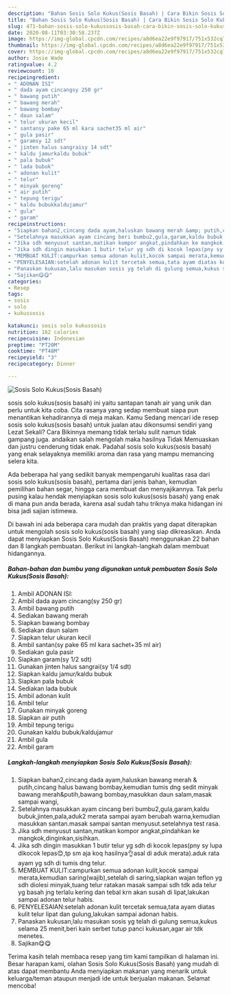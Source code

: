 ```yaml
---
description: "Bahan Sosis Solo Kukus(Sosis Basah) | Cara Bikin Sosis Solo Kukus(Sosis Basah) Yang Bikin Ngiler"
title: "Bahan Sosis Solo Kukus(Sosis Basah) | Cara Bikin Sosis Solo Kukus(Sosis Basah) Yang Bikin Ngiler"
slug: 471-bahan-sosis-solo-kukussosis-basah-cara-bikin-sosis-solo-kukussosis-basah-yang-bikin-ngiler
date: 2020-08-11T03:30:58.237Z
image: https://img-global.cpcdn.com/recipes/a8d6ea22e9f97917/751x532cq70/sosis-solo-kukussosis-basah-foto-resep-utama.jpg
thumbnail: https://img-global.cpcdn.com/recipes/a8d6ea22e9f97917/751x532cq70/sosis-solo-kukussosis-basah-foto-resep-utama.jpg
cover: https://img-global.cpcdn.com/recipes/a8d6ea22e9f97917/751x532cq70/sosis-solo-kukussosis-basah-foto-resep-utama.jpg
author: Josie Wade
ratingvalue: 4.2
reviewcount: 10
recipeingredient:
- " ADONAN ISI"
- " dada ayam cincangsy 250 gr"
- " bawang putih"
- " bawang merah"
- " bawang bombay"
- " daun salam"
- " telur ukuran kecil"
- " santansy pake 65 ml kara sachet35 ml air"
- " gula pasir"
- " garamsy 12 sdt"
- " jinten halus sangraisy 14 sdt"
- " kaldu jamurkaldu bubuk"
- " pala bubuk"
- " lada bubuk"
- " adonan kulit"
- " telur"
- " minyak goreng"
- " air putih"
- " tepung terigu"
- " kaldu bubukkaldujamur"
- " gula"
- " garam"
recipeinstructions:
- "Siapkan bahan2,cincang dada ayam,haluskan bawang merah &amp; putih,cincang halus bawang bombay,kemudian tumis dng sedit minyak bawang merah&amp;putih,bawang bombay,masukkan daun salam,masak sampai wangi,"
- "Setelahnya masukkan ayam cincang beri bumbu2,gula,garam,kaldu bubuk,jinten,pala,aduk2 merata sampai ayam berubah warna,kemudian masukkan santan.masak sampai santan menyusut.setelahnya test rasa."
- "Jika sdh menyusut santan,matikan kompor angkat,pindahkan ke mangkok,dinginkan,sisihkan."
- "Jika sdh dingin masukkan 1 butir telur yg sdh di kocok lepas(pny sy lupa dikocok lepas😊,tp sm aja koq hasilnya👌asal di aduk merata).aduk rata ayam yg sdh di tumis dng telur."
- "MEMBUAT KULIT:campurkan semua adonan kulit,kocok sampai merata,kemudian saring(wajib),setelah di saring,siapkan wajan teflon yg sdh diolesi minyak,tuang telur ratakan masak sampai sdh tdk ada telur yg basah jng terlalu kering dan tebal krn akan susah di lipat,lakukan sampai adonan telur habis."
- "PENYELESAIAN:setelah adonan kulit tercetak semua,tata ayam diatas kulit telur lipat dan gulung,lakukan sampai adonan habis."
- "Panaskan kukusan,lalu masukan sosis yg telah di gulung semua,kukus selama 25 menit,beri kain serbet tutup panci kukusan,agar air tdk menetes."
- "Sajikan😋😋"
categories:
- Resep
tags:
- sosis
- solo
- kukussosis

katakunci: sosis solo kukussosis 
nutrition: 162 calories
recipecuisine: Indonesian
preptime: "PT20M"
cooktime: "PT48M"
recipeyield: "3"
recipecategory: Dinner

---
```



![Sosis Solo Kukus(Sosis Basah)](https://img-global.cpcdn.com/recipes/a8d6ea22e9f97917/751x532cq70/sosis-solo-kukussosis-basah-foto-resep-utama.jpg)


sosis solo kukus(sosis basah) ini yaitu santapan tanah air yang unik dan perlu untuk kita coba. Cita rasanya yang sedap membuat siapa pun menantikan kehadirannya di meja makan.
Kamu Sedang mencari ide resep sosis solo kukus(sosis basah) untuk jualan atau dikonsumsi sendiri yang Lezat Sekali? Cara Bikinnya memang tidak terlalu sulit namun tidak gampang juga. andaikan salah mengolah maka hasilnya Tidak Memuaskan dan justru cenderung tidak enak. Padahal sosis solo kukus(sosis basah) yang enak selayaknya memiliki aroma dan rasa yang mampu memancing selera kita.

Ada beberapa hal yang sedikit banyak mempengaruhi kualitas rasa dari sosis solo kukus(sosis basah), pertama dari jenis bahan, kemudian pemilihan bahan segar, hingga cara membuat dan menyajikannya. Tak perlu pusing kalau hendak menyiapkan sosis solo kukus(sosis basah) yang enak di mana pun anda berada, karena asal sudah tahu triknya maka hidangan ini bisa jadi sajian istimewa.




Di bawah ini ada beberapa cara mudah dan praktis yang dapat diterapkan untuk mengolah sosis solo kukus(sosis basah) yang siap dikreasikan. Anda dapat menyiapkan Sosis Solo Kukus(Sosis Basah) menggunakan 22 bahan dan 8 langkah pembuatan. Berikut ini langkah-langkah dalam membuat hidangannya.

<!--inarticleads1-->

##### Bahan-bahan dan bumbu yang digunakan untuk pembuatan Sosis Solo Kukus(Sosis Basah):

1. Ambil  ADONAN ISI:
1. Ambil  dada ayam cincang(sy 250 gr)
1. Ambil  bawang putih
1. Sediakan  bawang merah
1. Siapkan  bawang bombay
1. Sediakan  daun salam
1. Siapkan  telur ukuran kecil
1. Ambil  santan(sy pake 65 ml kara sachet+35 ml air)
1. Sediakan  gula pasir
1. Siapkan  garam(sy 1/2 sdt)
1. Gunakan  jinten halus sangrai(sy 1/4 sdt)
1. Siapkan  kaldu jamur/kaldu bubuk
1. Siapkan  pala bubuk
1. Sediakan  lada bubuk
1. Ambil  adonan kulit
1. Ambil  telur
1. Gunakan  minyak goreng
1. Siapkan  air putih
1. Ambil  tepung terigu
1. Gunakan  kaldu bubuk/kaldujamur
1. Ambil  gula
1. Ambil  garam




<!--inarticleads2-->

##### Langkah-langkah menyiapkan Sosis Solo Kukus(Sosis Basah):

1. Siapkan bahan2,cincang dada ayam,haluskan bawang merah &amp; putih,cincang halus bawang bombay,kemudian tumis dng sedit minyak bawang merah&amp;putih,bawang bombay,masukkan daun salam,masak sampai wangi,
1. Setelahnya masukkan ayam cincang beri bumbu2,gula,garam,kaldu bubuk,jinten,pala,aduk2 merata sampai ayam berubah warna,kemudian masukkan santan.masak sampai santan menyusut.setelahnya test rasa.
1. Jika sdh menyusut santan,matikan kompor angkat,pindahkan ke mangkok,dinginkan,sisihkan.
1. Jika sdh dingin masukkan 1 butir telur yg sdh di kocok lepas(pny sy lupa dikocok lepas😊,tp sm aja koq hasilnya👌asal di aduk merata).aduk rata ayam yg sdh di tumis dng telur.
1. MEMBUAT KULIT:campurkan semua adonan kulit,kocok sampai merata,kemudian saring(wajib),setelah di saring,siapkan wajan teflon yg sdh diolesi minyak,tuang telur ratakan masak sampai sdh tdk ada telur yg basah jng terlalu kering dan tebal krn akan susah di lipat,lakukan sampai adonan telur habis.
1. PENYELESAIAN:setelah adonan kulit tercetak semua,tata ayam diatas kulit telur lipat dan gulung,lakukan sampai adonan habis.
1. Panaskan kukusan,lalu masukan sosis yg telah di gulung semua,kukus selama 25 menit,beri kain serbet tutup panci kukusan,agar air tdk menetes.
1. Sajikan😋😋




Terima kasih telah membaca resep yang tim kami tampilkan di halaman ini. Besar harapan kami, olahan Sosis Solo Kukus(Sosis Basah) yang mudah di atas dapat membantu Anda menyiapkan makanan yang menarik untuk keluarga/teman ataupun menjadi ide untuk berjualan makanan. Selamat mencoba!
